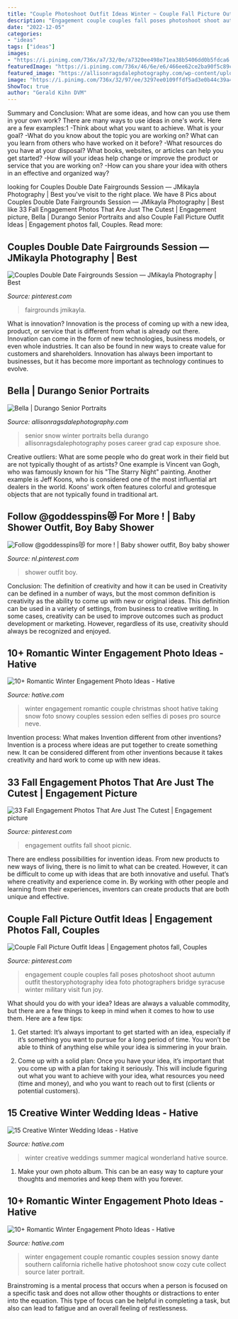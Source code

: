 ```yaml
---
title: "Couple Photoshoot Outfit Ideas Winter ~ Couple Fall Picture Outfit Ideas"
description: "Engagement couple couples fall poses photoshoot shoot autumn outfit thestoryphotography idea foto photographers bridge syracuse winter military visit fun joy"
date: "2022-12-05"
categories:
- "ideas"
tags: ["ideas"]
images:
- "https://i.pinimg.com/736x/a7/32/0e/a7320ee498e71ea38b5406dd0b5fdca6.jpg"
featuredImage: "https://i.pinimg.com/736x/46/6e/e6/466ee62ce2ba90f5c89c6092dfb89fc0.jpg"
featured_image: "https://allisonragsdalephotography.com/wp-content/uploads/2013/04/allisonragsdalephotography-7134-681x1024.jpg"
image: "https://i.pinimg.com/736x/32/97/ee/3297ee0109ffdf5ad3e0b44c39a4ba0e--engagement-shoot-outfits-picnic-engagement.jpg"
ShowToc: true
author: "Gerald Kihn DVM"
---
```



Summary and Conclusion: What are some ideas, and how can you use them in your own work?
There are many ways to use ideas in one's work. Here are a few examples:1 
-Think about what you want to achieve. What is your goal? 
-What do you know about the topic you are working on? What can you learn from others who have worked on it before? 
-What resources do you have at your disposal? What books, websites, or articles can help you get started? 
-How will your ideas help change or improve the product or service that you are working on? 
-How can you share your idea with others in an effective and organized way?

	

		
looking for Couples Double Date Fairgrounds Session — JMikayla Photography | Best you've visit to the right place. We have 8 Pics about Couples Double Date Fairgrounds Session — JMikayla Photography | Best like 33 Fall Engagement Photos That Are Just The Cutest | Engagement picture, Bella | Durango Senior Portraits and also Couple Fall Picture Outfit Ideas | Engagement photos fall, Couples. Read more:
		
    
## Couples Double Date Fairgrounds Session — JMikayla Photography | Best

<img loading=lazy src="https://i.pinimg.com/736x/46/6e/e6/466ee62ce2ba90f5c89c6092dfb89fc0.jpg" onerror="this.onerror=null;this.src='https://tse3.mm.bing.net/th?id=OIP.8NrrJEfKLX-480Qj2QMPPgHaLO&amp;pid=15.1';" alt="Couples Double Date Fairgrounds Session — JMikayla Photography | Best">

_Source: pinterest.com_

>fairgrounds jmikayla. 

	

What is innovation?
Innovation is the process of coming up with a new idea, product, or service that is different from what is already out there. Innovation can come in the form of new technologies, business models, or even whole industries. It can also be found in new ways to create value for customers and shareholders. Innovation has always been important to businesses, but it has become more important as technology continues to evolve.

    
## Bella | Durango Senior Portraits

<img loading=lazy src="https://allisonragsdalephotography.com/wp-content/uploads/2013/04/allisonragsdalephotography-7134-681x1024.jpg" onerror="this.onerror=null;this.src='https://tse2.mm.bing.net/th?id=OIP.hDAHSph6dHSrX86xzig0EAHaLI&amp;pid=15.1';" alt="Bella | Durango Senior Portraits">

_Source: allisonragsdalephotography.com_

>senior snow winter portraits bella durango allisonragsdalephotography poses career grad cap exposure shoe. 

	

Creative outliers: What are some people who do great work in their field but are not typically thought of as artists?
One example is Vincent van Gogh, who was famously known for his "The Starry Night" painting. Another example is Jeff Koons, who is considered one of the most influential art dealers in the world. Koons' work often features colorful and grotesque objects that are not typically found in traditional art.

    
## Follow @goddesspins😻 For More ! | Baby Shower Outfit, Boy Baby Shower

<img loading=lazy src="https://i.pinimg.com/736x/a7/32/0e/a7320ee498e71ea38b5406dd0b5fdca6.jpg" onerror="this.onerror=null;this.src='https://tse4.mm.bing.net/th?id=OIP.-bIplFhzKZkyeHtLmfrMgAHaJ4&amp;pid=15.1';" alt="Follow @goddesspins😻 for more ! | Baby shower outfit, Boy baby shower">

_Source: nl.pinterest.com_

>shower outfit boy. 

	

Conclusion: The definition of creativity and how it can be used in
Creativity can be defined in a number of ways, but the most common definition is creativity as the ability to come up with new or original ideas. This definition can be used in a variety of settings, from business to creative writing. In some cases, creativity can be used to improve outcomes such as product development or marketing. However, regardless of its use, creativity should always be recognized and enjoyed.

    
## 10+ Romantic Winter Engagement Photo Ideas - Hative

<img loading=lazy src="http://hative.com/wp-content/uploads/2014/11/winter-engagement-photo-ideas/5-winter-engagement-photo-ideas.jpg" onerror="this.onerror=null;this.src='https://tse4.mm.bing.net/th?id=OIP.bRwovrPDmfY-iKnzPdUezAHaLH&amp;pid=15.1';" alt="10+ Romantic Winter Engagement Photo Ideas - Hative">

_Source: hative.com_

>winter engagement romantic couple christmas shoot hative taking snow foto snowy couples session eden selfies di poses pro source neve. 

	

Invention process: What makes Invention different from other inventions?
Invention is a process where ideas are put together to create something new. It can be considered different from other inventions because it takes creativity and hard work to come up with new ideas.

    
## 33 Fall Engagement Photos That Are Just The Cutest | Engagement Picture

<img loading=lazy src="https://i.pinimg.com/736x/32/97/ee/3297ee0109ffdf5ad3e0b44c39a4ba0e--engagement-shoot-outfits-picnic-engagement.jpg" onerror="this.onerror=null;this.src='https://tse3.mm.bing.net/th?id=OIP.aLUeimoRkgob7wErHMCFIAHaLG&amp;pid=15.1';" alt="33 Fall Engagement Photos That Are Just The Cutest | Engagement picture">

_Source: pinterest.com_

>engagement outfits fall shoot picnic. 

	

There are endless possibilities for invention ideas. From new products to new ways of living, there is no limit to what can be created. However, it can be difficult to come up with ideas that are both innovative and useful. That’s where creativity and experience come in. By working with other people and learning from their experiences, inventors can create products that are both unique and effective.

    
## Couple Fall Picture Outfit Ideas | Engagement Photos Fall, Couples

<img loading=lazy src="https://i.pinimg.com/736x/8f/b9/a0/8fb9a0dade8e79432e15a2a3a56be51a--fall-couples-photography-photography-poses.jpg" onerror="this.onerror=null;this.src='https://tse1.mm.bing.net/th?id=OIP.6enD7Zju-0RZoMCOejKAxAHaKX&amp;pid=15.1';" alt="Couple Fall Picture Outfit Ideas | Engagement photos fall, Couples">

_Source: pinterest.com_

>engagement couple couples fall poses photoshoot shoot autumn outfit thestoryphotography idea foto photographers bridge syracuse winter military visit fun joy. 

	

What should you do with your idea?
Ideas are always a valuable commodity, but there are a few things to keep in mind when it comes to how to use them. Here are a few tips: 
1. Get started: It’s always important to get started with an idea, especially if it’s something you want to pursue for a long period of time. You won’t be able to think of anything else while your idea is simmering in your brain.

2. Come up with a solid plan: Once you have your idea, it’s important that you come up with a plan for taking it seriously. This will include figuring out what you want to achieve with your idea, what resources you need (time and money), and who you want to reach out to first (clients or potential customers). 


    
## 15 Creative Winter Wedding Ideas - Hative

<img loading=lazy src="https://hative.com/wp-content/uploads/2014/11/winter-wedding-ideas/3-creative-winter-wedding-ideas.jpg" onerror="this.onerror=null;this.src='https://tse3.mm.bing.net/th?id=OIP.DbMGoGUX-h8yTCMJ_SwoiwHaLH&amp;pid=15.1';" alt="15 Creative Winter Wedding Ideas - Hative">

_Source: hative.com_

>winter creative weddings summer magical wonderland hative source. 

	

1. Make your own photo album. This can be an easy way to capture your thoughts and memories and keep them with you forever.

    
## 10+ Romantic Winter Engagement Photo Ideas - Hative

<img loading=lazy src="https://hative.com/wp-content/uploads/2014/11/winter-engagement-photo-ideas/2-winter-engagement-photo-ideas.jpg" onerror="this.onerror=null;this.src='https://tse4.mm.bing.net/th?id=OIP.TGao1vCMixZroPvTY1gnxQHaLG&amp;pid=15.1';" alt="10+ Romantic Winter Engagement Photo Ideas - Hative">

_Source: hative.com_

>winter engagement couple romantic couples session snowy dante southern california richelle hative photoshoot snow cozy cute collect source later portrait. 

	

Brainstroming is a mental process that occurs when a person is focused on a specific task and does not allow other thoughts or distractions to enter into the equation. This type of focus can be helpful in completing a task, but also can lead to fatigue and an overall feeling of restlessness.

